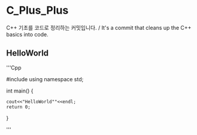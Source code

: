 # C_Plus_Plus
C++ 기초를 코드로 정리하는 커밋입니다.   / It's a commit that cleans up the C++ basics into code.

## HelloWorld 

'''Cpp

#include <iostream>
using namespace std;
	
int main() {

	cout<<"HelloWorld""<<endl;
	return 0;
}

'''





